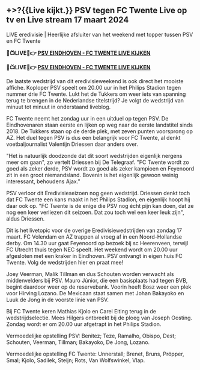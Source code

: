 <h2>+>?{{Live kijkt.}} PSV tegen FC Twente Live op tv en Live stream 17 maart 2024</h2>

LIVE eredivisie | Heerlijke afsluiter van het weekend met topper tussen PSV en FC Twente

<strong> 🔴📺LIVE📲👉 <a href="https://onlinestreamshd.com/nl-soccer/" rel="nofollow"> PSV EINDHOVEN - FC TWENTE LIVE KIJKEN </a> </strong>

<strong> 🔴📺LIVE📲👉 <a href="https://onlinestreamshd.com/nl-soccer/" rel="nofollow"> PSV EINDHOVEN - FC TWENTE LIVE KIJKEN </a> </strong>

De laatste wedstrijd van dit eredivisieweekend is ook direct het mooiste affiche. Koploper PSV speelt om 20.00 uur in het Philips Stadion tegen nummer drie FC Twente. Lukt het de Tukkers om weer iets van spanning terug te brengen in de Nederlandse titelstrijd? Je volgt de wedstrijd van minuut tot minuut in onderstaand liveblog.

FC Twente neemt het zondag uur in een uitduel op tegen PSV. De Eindhovenaren staan eerste en lijken op weg naar de eerste landstitel sinds 2018. De Tukkers staan op de derde plek, met zeven punten voorsprong op AZ. Het duel tegen PSV is dus een belangrijk voor FC Twente, al denkt voetbaljournalist Valentijn Driessen daar anders over.

"Het is natuurlijk doodzonde dat dit soort wedstrijden eigenlijk nergens meer om gaan", zo vertelt Driessen bij De Telegraaf. "FC Twente wordt zo goed als zeker derde, PSV wordt zo goed als zeker kampioen en Feyenoord zit in een groot niemandsland. Bovenin is het eigenlijk gewoon weinig interessant, behoudens Ajax."

PSV verloor dit Eredivisieseizoen nog geen wedstrijd. Driessen denkt toch dat FC Twente een kans maakt in het Philips Stadion, en eigenlijk hoopt hij daar ook op. "FC Twente is de enige die PSV nog écht pijn kan doen, dat ze nog een keer verliezen dit seizoen. Dat zou toch wel een keer leuk zijn", aldus Driessen.

Dit is het livetopic voor de overige Eredivisiewedstrijden van zondag 17 maart. FC Volendam en AZ trappen al vroeg af in een Noord-Hollandse derby. Om 14.30 uur gaat Feyenoord op bezoek bij sc Heerenveen, terwijl FC Utrecht thuis tegen NEC speelt. Het weekend wordt om 20.00 uur afgesloten met een kraker in Eindhoven. PSV ontvangt in eigen huis FC Twente. Volg de wedstrijden hier en praat mee!

Joey Veerman, Malik Tillman en dus Schouten worden verwacht als middenvelders bij PSV. Mauro Júnior, die een basisplaats had tegen BVB, begint daardoor weer op de reservebank. Voorin heeft Bosz weer een plek voor Hirving Lozano. De Mexicaan staat samen met Johan Bakayoko en Luuk de Jong in de voorste linie van PSV.  

Bij FC Twente keren Mathias Kjolo en Carel Eiting terug in de wedstrijdselectie. Mees Hilgers ontbreekt bij de ploeg van Joseph Oosting. Zondag wordt er om 20.00 uur afgetrapt in het Philips Stadion.

Vermoedelijke opstelling PSV:
Benitez; Teze, Ramalho, Obispo, Dest; Schouten, Veerman, Tillman; Bakayoko, De Jong, Lozano.

Vermoedelijke opstelling FC Twente:
Unnerstall; Brenet, Bruns, Pröpper, Smal; Kjolo, Sadilek, Steijn; Rots, Van Wolfswinkel, Vlap.  
